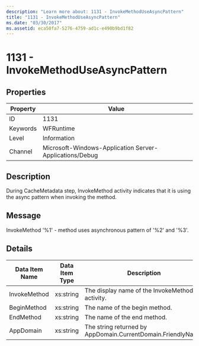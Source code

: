 ```yaml
---
description: "Learn more about: 1131 - InvokeMethodUseAsyncPattern"
title: "1131 - InvokeMethodUseAsyncPattern"
ms.date: "03/30/2017"
ms.assetid: eca50fa7-5276-4759-ad1c-e490b9bd1f82
---
```

# 1131 - InvokeMethodUseAsyncPattern

## Properties

| Property | Value |
| - | - |
|ID|1131|  
|Keywords|WFRuntime|  
|Level|Information|  
|Channel|Microsoft-Windows-Application Server-Applications/Debug|  
  
## Description  

 During CacheMetadata step, InvokeMethod activity indicates that it is using the async pattern when invoking the method.  
  
## Message  

 InvokeMethod '%1' - method uses asynchronous pattern of '%2' and '%3'.  
  
## Details  
  
|Data Item Name|Data Item Type|Description|  
|--------------------|--------------------|-----------------|  
|InvokeMethod|xs:string|The display name of the InvokeMethod activity.|  
|BeginMethod|xs:string|The name of the begin method.|  
|EndMethod|xs:string|The name of the end method.|  
|AppDomain|xs:string|The string returned by AppDomain.CurrentDomain.FriendlyName.|
